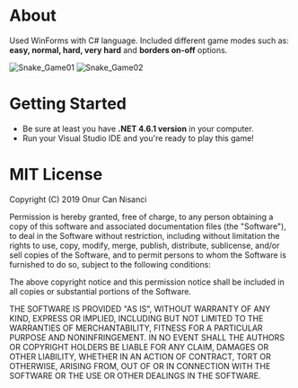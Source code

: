 # About
Used WinForms with C# language. Included different game modes such as: **easy, normal, hard, very hard** and **borders on-off** options.

![Snake_Game01](https://user-images.githubusercontent.com/39779689/131261432-2f014793-a7bb-4e2a-8943-4d60b830a53f.png)
![Snake_Game02](https://user-images.githubusercontent.com/39779689/131261434-742df9b5-c50a-41e4-bb46-8af6e6e9f379.png)

# Getting Started
* Be sure at least you have **.NET 4.6.1 version** in your computer.
* Run your Visual Studio IDE and you're ready to play this game!

# MIT License
Copyright (C) 2019 Onur Can Nisanci

Permission is hereby granted, free of charge, to any person obtaining a copy of this software and associated documentation files (the "Software"), to deal in the Software without restriction, including without limitation the rights to use, copy, modify, merge, publish, distribute, sublicense, and/or sell copies of the Software, and to permit persons to whom the Software is furnished to do so, subject to the following conditions:

The above copyright notice and this permission notice shall be included in all copies or substantial portions of the Software.

THE SOFTWARE IS PROVIDED "AS IS", WITHOUT WARRANTY OF ANY KIND, EXPRESS OR IMPLIED, INCLUDING BUT NOT LIMITED TO THE WARRANTIES OF MERCHANTABILITY, FITNESS FOR A PARTICULAR PURPOSE AND NONINFRINGEMENT. IN NO EVENT SHALL THE AUTHORS OR COPYRIGHT HOLDERS BE LIABLE FOR ANY CLAIM, DAMAGES OR OTHER LIABILITY, WHETHER IN AN ACTION OF CONTRACT, TORT OR OTHERWISE, ARISING FROM, OUT OF OR IN CONNECTION WITH THE SOFTWARE OR THE USE OR OTHER DEALINGS IN THE SOFTWARE.
